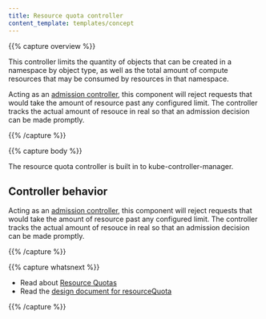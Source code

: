 ```yaml
---
title: Resource quota controller
content_template: templates/concept
---
```


{{% capture overview %}}

This controller limits the quantity of objects that can be created in a namespace
by object type, as well as the total amount of compute resources that may be
consumed by resources in that namespace.

Acting as an [admission controller](/docs/reference/access-authn-authz/admission-controllers/),
this component will reject requests that would take the amount of resource past
any configured limit. The controller tracks the actual amount of resouce in real
so that an admission decision can be made promptly.

{{% /capture %}}

{{% capture body %}}

The resource quota controller is built in to kube-controller-manager.

## Controller behavior

Acting as an [admission controller](/docs/reference/access-authn-authz/admission-controllers/),
this component will reject requests that would take the amount of resource past
any configured limit. The controller tracks the actual amount of resouce in real
so that an admission decision can be made promptly.

{{% /capture %}}

{{% capture whatsnext %}}
* Read about [Resource Quotas](/docs/concepts/policy/resource-quotas/) 
* Read the [design document for resourceQuota](https://git.k8s.io/community/contributors/design-proposals/resource-management/admission_control_resource_quota.md)

{{% /capture %}}
